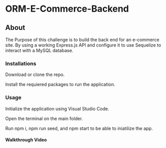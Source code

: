 # ORM-E-Commerce-Backend
## About 
The Purpose of this challenge is to build the back end for an e-commerce site. By using a working Express.js API and configure it to use Sequelize to interact with a MySQL database.
### Installations 
Download or clone the repo.

Install the requiered packages to run the application.
### Usage
Initialize the application using Visual Studio Code.

Open the terminal on the main folder.

Run npm i, npm run seed, and npm start to be able to iniatilize the app.
#### Walkthrough Video


